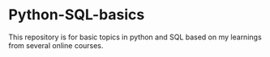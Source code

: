 # Python-SQL-basics
This repository is for basic topics in python and SQL based on my learnings from several online courses.
